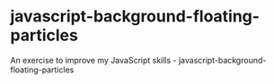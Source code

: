 # javascript-background-floating-particles
An exercise to improve my JavaScript skills - javascript-background-floating-particles
